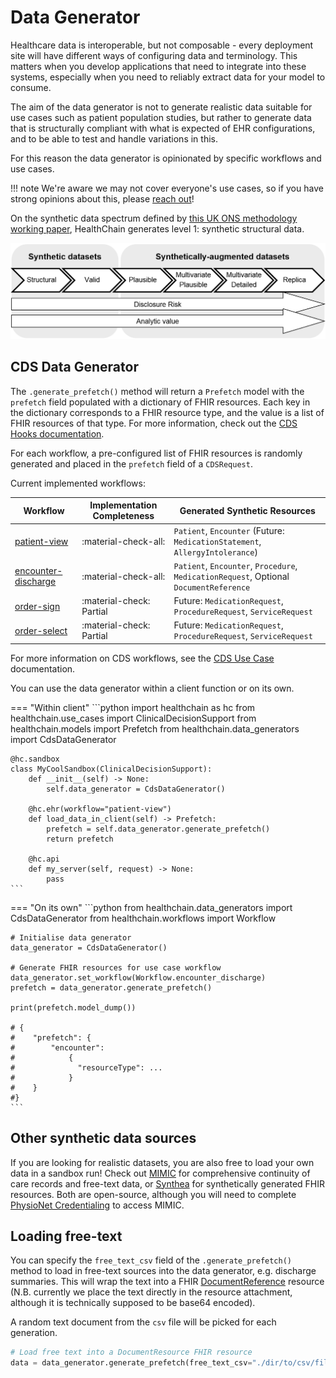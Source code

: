 # Data Generator

Healthcare data is interoperable, but not composable - every deployment site will have different ways of configuring data and terminology. This matters when you develop applications that need to integrate into these systems, especially when you need to reliably extract data for your model to consume.

The aim of the data generator is not to generate realistic data suitable for use cases such as patient population studies, but rather to generate data that is structurally compliant with what is expected of EHR configurations, and to be able to test and handle variations in this.

For this reason the data generator is opinionated by specific workflows and use cases.

!!! note
    We're aware we may not cover everyone's use cases, so if you have strong opinions about this, please [reach out](https://discord.gg/UQC6uAepUz)!

On the synthetic data spectrum defined by [this UK ONS methodology working paper](https://www.ons.gov.uk/methodology/methodologicalpublications/generalmethodology/onsworkingpaperseries/onsmethodologyworkingpaperseriesnumber16syntheticdatapilot#:~:text=Synthetic%20data%20at%20ONS&text=Synthetic%20data%20is%20created%20by,that%20provided%20the%20original%20data.%E2%80%9D), HealthChain generates level 1: synthetic structural data.

![Synthetic data](../../assets/images/synthetic_data_ons.png)

## CDS Data Generator

The `.generate_prefetch()` method will return a `Prefetch` model with the `prefetch` field populated with a dictionary of FHIR resources. Each key in the dictionary corresponds to a FHIR resource type, and the value is a list of FHIR resources of that type. For more information, check out the [CDS Hooks documentation](https://cds-hooks.org/specification/current/#providing-fhir-resources-to-a-cds-service).

For each workflow, a pre-configured list of FHIR resources is randomly generated and placed in the `prefetch` field of a `CDSRequest`.

Current implemented workflows:

| Workflow      | Implementation Completeness        | Generated Synthetic Resources |
| ----------- | ------------------------------------ | -----------------------------
| [patient-view](https://cds-hooks.org/hooks/patient-view/) | :material-check-all:  | `Patient`, `Encounter` (Future: `MedicationStatement`, `AllergyIntolerance`)|
| [encounter-discharge](https://cds-hooks.org/hooks/encounter-discharge/)| :material-check-all: | `Patient`, `Encounter`, `Procedure`, `MedicationRequest`, Optional `DocumentReference` |
| [order-sign](https://cds-hooks.org/hooks/order-sign/)| :material-check: Partial | Future: `MedicationRequest`, `ProcedureRequest`, `ServiceRequest` |
| [order-select](https://cds-hooks.org/hooks/order-select/) | :material-check: Partial | Future: `MedicationRequest`, `ProcedureRequest`, `ServiceRequest` |

For more information on CDS workflows, see the [CDS Use Case](../sandbox/use_cases/cds.md) documentation.

You can use the data generator within a client function or on its own.

=== "Within client"
    ```python
    import healthchain as hc
    from healthchain.use_cases import ClinicalDecisionSupport
    from healthchain.models import Prefetch
    from healthchain.data_generators import CdsDataGenerator

    @hc.sandbox
    class MyCoolSandbox(ClinicalDecisionSupport):
        def __init__(self) -> None:
            self.data_generator = CdsDataGenerator()

        @hc.ehr(workflow="patient-view")
        def load_data_in_client(self) -> Prefetch:
            prefetch = self.data_generator.generate_prefetch()
            return prefetch

        @hc.api
        def my_server(self, request) -> None:
            pass
    ```


=== "On its own"
    ```python
    from healthchain.data_generators import CdsDataGenerator
    from healthchain.workflows import Workflow

    # Initialise data generator
    data_generator = CdsDataGenerator()

    # Generate FHIR resources for use case workflow
    data_generator.set_workflow(Workflow.encounter_discharge)
    prefetch = data_generator.generate_prefetch()

    print(prefetch.model_dump())

    # {
    #    "prefetch": {
    #        "encounter":
    #            {
    #              "resourceType": ...
    #            }
    #    }
    #}
    ```

<!-- You can pass in parameters in `contraint` argument to limit the general form of the FHIR resources you get back, but this feature is experimental. Arguments supported are:
- `"has_medication_request"`
- `"has_problem_list"`
- `"has_procedures"`
- `"long_encounter_period"`

```python
data_generator.generate(constrain=["has_medication_requests"])
```
-->

## Other synthetic data sources

If you are looking for realistic datasets, you are also free to load your own data in a sandbox run! Check out [MIMIC](https://mimic.mit.edu/) for comprehensive continuity of care records and free-text data, or [Synthea](https://synthetichealth.github.io/synthea/) for synthetically generated FHIR resources. Both are open-source, although you will need to complete [PhysioNet Credentialing](https://mimic.mit.edu/docs/gettingstarted/) to access MIMIC.

## Loading free-text

You can specify the `free_text_csv` field of the `.generate_prefetch()` method to load in free-text sources into the data generator, e.g. discharge summaries. This will wrap the text into a FHIR [DocumentReference](https://build.fhir.org/documentreference.html) resource (N.B. currently we place the text directly in the resource attachment, although it is technically supposed to be base64 encoded).

A random text document from the `csv` file will be picked for each generation.

```python
# Load free text into a DocumentResource FHIR resource
data = data_generator.generate_prefetch(free_text_csv="./dir/to/csv/file")
```
